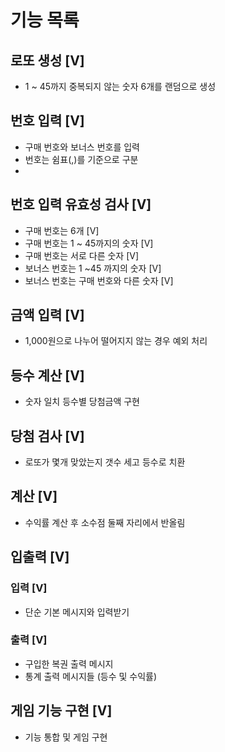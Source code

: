 # 기능 목록

## 로또 생성 [V]
- 1 ~ 45까지 중복되지 않는 숫자 6개를 랜덤으로 생성

## 번호 입력 [V]
- 구매 번호와 보너스 번호를 입력
- 번호는 쉼표(,)를 기준으로 구분
-
## 번호 입력 유효성 검사 [V]
- 구매 번호는 6개 [V]
- 구매 번호는 1 ~ 45까지의 숫자 [V]
- 구매 번호는 서로 다른 숫자 [V]
- 보너스 번호는 1 ~45 까지의 숫자 [V]
- 보너스 번호는 구매 번호와 다른 숫자 [V]

## 금액 입력 [V]
- 1,000원으로 나누어 떨어지지 않는 경우 예외 처리

## 등수 계산 [V]
- 숫자 일치 등수별 당첨금액 구현

## 당첨 검사 [V]
- 로또가 몇개 맞았는지 갯수 세고 등수로 치환

## 계산 [V]
- 수익률 계산 후 소수점 둘째 자리에서 반올림

## 입출력 [V]
### 입력 [V]
- 단순 기본 메시지와 입력받기
### 출력 [V]
- 구입한 복권 출력 메시지
- 통계 출력 메시지들 (등수 및 수익률)

## 게임 기능 구현  [V]
- 기능 통합 및 게임 구현 
